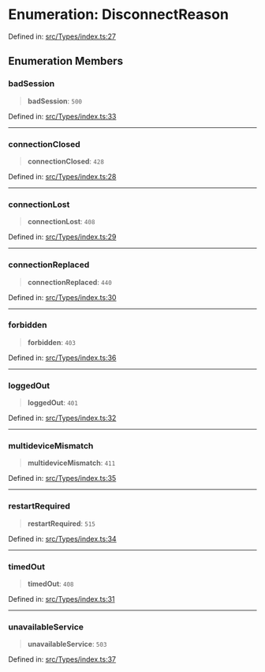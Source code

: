 # Enumeration: DisconnectReason

Defined in: [src/Types/index.ts:27](https://github.com/Fokusdotid/bail/blob/c004679536d41fcf32da31cecf70d3991dfa31b5/src/Types/index.ts#L27)

## Enumeration Members

### badSession

> **badSession**: `500`

Defined in: [src/Types/index.ts:33](https://github.com/Fokusdotid/bail/blob/c004679536d41fcf32da31cecf70d3991dfa31b5/src/Types/index.ts#L33)

***

### connectionClosed

> **connectionClosed**: `428`

Defined in: [src/Types/index.ts:28](https://github.com/Fokusdotid/bail/blob/c004679536d41fcf32da31cecf70d3991dfa31b5/src/Types/index.ts#L28)

***

### connectionLost

> **connectionLost**: `408`

Defined in: [src/Types/index.ts:29](https://github.com/Fokusdotid/bail/blob/c004679536d41fcf32da31cecf70d3991dfa31b5/src/Types/index.ts#L29)

***

### connectionReplaced

> **connectionReplaced**: `440`

Defined in: [src/Types/index.ts:30](https://github.com/Fokusdotid/bail/blob/c004679536d41fcf32da31cecf70d3991dfa31b5/src/Types/index.ts#L30)

***

### forbidden

> **forbidden**: `403`

Defined in: [src/Types/index.ts:36](https://github.com/Fokusdotid/bail/blob/c004679536d41fcf32da31cecf70d3991dfa31b5/src/Types/index.ts#L36)

***

### loggedOut

> **loggedOut**: `401`

Defined in: [src/Types/index.ts:32](https://github.com/Fokusdotid/bail/blob/c004679536d41fcf32da31cecf70d3991dfa31b5/src/Types/index.ts#L32)

***

### multideviceMismatch

> **multideviceMismatch**: `411`

Defined in: [src/Types/index.ts:35](https://github.com/Fokusdotid/bail/blob/c004679536d41fcf32da31cecf70d3991dfa31b5/src/Types/index.ts#L35)

***

### restartRequired

> **restartRequired**: `515`

Defined in: [src/Types/index.ts:34](https://github.com/Fokusdotid/bail/blob/c004679536d41fcf32da31cecf70d3991dfa31b5/src/Types/index.ts#L34)

***

### timedOut

> **timedOut**: `408`

Defined in: [src/Types/index.ts:31](https://github.com/Fokusdotid/bail/blob/c004679536d41fcf32da31cecf70d3991dfa31b5/src/Types/index.ts#L31)

***

### unavailableService

> **unavailableService**: `503`

Defined in: [src/Types/index.ts:37](https://github.com/Fokusdotid/bail/blob/c004679536d41fcf32da31cecf70d3991dfa31b5/src/Types/index.ts#L37)
